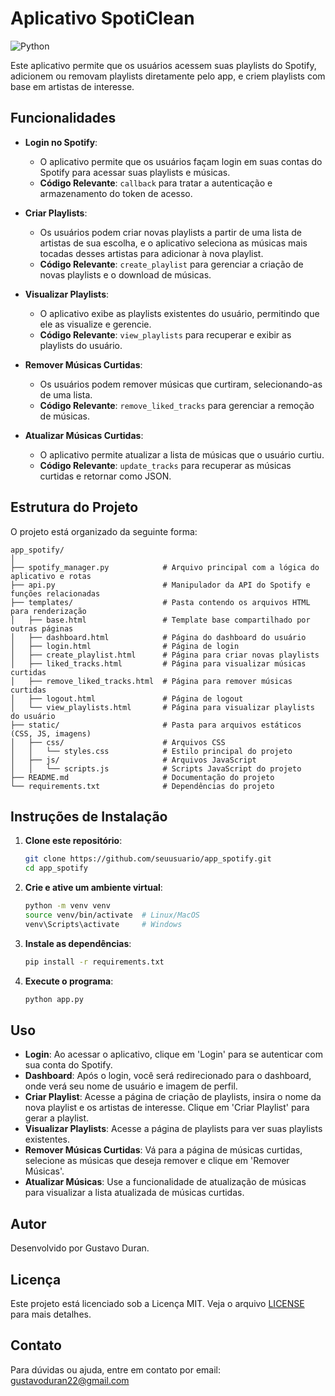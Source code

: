 # Aplicativo SpotiClean
![Python](https://img.shields.io/badge/python-3670A0?style=for-the-badge&logo=python&logoColor=ffdd54)

Este aplicativo permite que os usuários acessem suas playlists do Spotify, adicionem ou removam playlists diretamente pelo app, e criem playlists com base em artistas de interesse.

## Funcionalidades

- **Login no Spotify**: 
  - O aplicativo permite que os usuários façam login em suas contas do Spotify para acessar suas playlists e músicas.
  - **Código Relevante**: `callback` para tratar a autenticação e armazenamento do token de acesso.

- **Criar Playlists**: 
  - Os usuários podem criar novas playlists a partir de uma lista de artistas de sua escolha, e o aplicativo seleciona as músicas mais tocadas desses artistas para adicionar à nova playlist.
  - **Código Relevante**: `create_playlist` para gerenciar a criação de novas playlists e o download de músicas.

- **Visualizar Playlists**: 
  - O aplicativo exibe as playlists existentes do usuário, permitindo que ele as visualize e gerencie.
  - **Código Relevante**: `view_playlists` para recuperar e exibir as playlists do usuário.

- **Remover Músicas Curtidas**: 
  - Os usuários podem remover músicas que curtiram, selecionando-as de uma lista.
  - **Código Relevante**: `remove_liked_tracks` para gerenciar a remoção de músicas.

- **Atualizar Músicas Curtidas**: 
  - O aplicativo permite atualizar a lista de músicas que o usuário curtiu.
  - **Código Relevante**: `update_tracks` para recuperar as músicas curtidas e retornar como JSON.

## Estrutura do Projeto

O projeto está organizado da seguinte forma:

```
app_spotify/
│
├── spotify_manager.py            # Arquivo principal com a lógica do aplicativo e rotas
├── api.py                        # Manipulador da API do Spotify e funções relacionadas
├── templates/                    # Pasta contendo os arquivos HTML para renderização
│   ├── base.html                 # Template base compartilhado por outras páginas
│   ├── dashboard.html            # Página do dashboard do usuário
│   ├── login.html                # Página de login
│   ├── create_playlist.html      # Página para criar novas playlists
│   ├── liked_tracks.html         # Página para visualizar músicas curtidas
│   ├── remove_liked_tracks.html  # Página para remover músicas curtidas
│   ├── logout.html               # Página de logout
│   └── view_playlists.html       # Página para visualizar playlists do usuário
├── static/                       # Pasta para arquivos estáticos (CSS, JS, imagens)
│   ├── css/                      # Arquivos CSS
│   │   └── styles.css            # Estilo principal do projeto
│   ├── js/                       # Arquivos JavaScript
│   │   └── scripts.js            # Scripts JavaScript do projeto
├── README.md                     # Documentação do projeto
└── requirements.txt              # Dependências do projeto

```

## Instruções de Instalação

1. **Clone este repositório**:
   ```bash
   git clone https://github.com/seuusuario/app_spotify.git
   cd app_spotify
   ```

2. **Crie e ative um ambiente virtual**:
   ```bash
   python -m venv venv
   source venv/bin/activate  # Linux/MacOS
   venv\Scripts\activate     # Windows
   ```

3. **Instale as dependências**:
   ```bash
   pip install -r requirements.txt
   ```

4. **Execute o programa**:
   ```bash
   python app.py
   ```

## Uso

- **Login**: Ao acessar o aplicativo, clique em 'Login' para se autenticar com sua conta do Spotify.
- **Dashboard**: Após o login, você será redirecionado para o dashboard, onde verá seu nome de usuário e imagem de perfil.
- **Criar Playlist**: Acesse a página de criação de playlists, insira o nome da nova playlist e os artistas de interesse. Clique em 'Criar Playlist' para gerar a playlist.
- **Visualizar Playlists**: Acesse a página de playlists para ver suas playlists existentes.
- **Remover Músicas Curtidas**: Vá para a página de músicas curtidas, selecione as músicas que deseja remover e clique em 'Remover Músicas'.
- **Atualizar Músicas**: Use a funcionalidade de atualização de músicas para visualizar a lista atualizada de músicas curtidas.

## Autor

Desenvolvido por Gustavo Duran.

## Licença

Este projeto está licenciado sob a Licença MIT. Veja o arquivo [LICENSE](LICENSE) para mais detalhes.

## Contato

Para dúvidas ou ajuda, entre em contato por email: gustavoduran22@gmail.com

